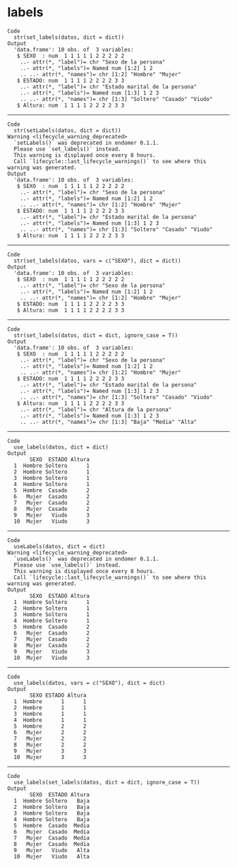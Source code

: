 # labels

    Code
      str(set_labels(datos, dict = dict))
    Output
      'data.frame':	10 obs. of  3 variables:
       $ SEXO  : num  1 1 1 1 1 2 2 2 2 2
        ..- attr(*, "label")= chr "Sexo de la persona"
        ..- attr(*, "labels")= Named num [1:2] 1 2
        .. ..- attr(*, "names")= chr [1:2] "Hombre" "Mujer"
       $ ESTADO: num  1 1 1 1 2 2 2 2 3 3
        ..- attr(*, "label")= chr "Estado marital de la persona"
        ..- attr(*, "labels")= Named num [1:3] 1 2 3
        .. ..- attr(*, "names")= chr [1:3] "Soltero" "Casado" "Viudo"
       $ Altura: num  1 1 1 1 2 2 2 2 3 3

---

    Code
      str(setLabels(datos, dict = dict))
    Warning <lifecycle_warning_deprecated>
      `setLabels()` was deprecated in endomer 0.1.1.
      Please use `set_labels()` instead.
      This warning is displayed once every 8 hours.
      Call `lifecycle::last_lifecycle_warnings()` to see where this warning was generated.
    Output
      'data.frame':	10 obs. of  3 variables:
       $ SEXO  : num  1 1 1 1 1 2 2 2 2 2
        ..- attr(*, "label")= chr "Sexo de la persona"
        ..- attr(*, "labels")= Named num [1:2] 1 2
        .. ..- attr(*, "names")= chr [1:2] "Hombre" "Mujer"
       $ ESTADO: num  1 1 1 1 2 2 2 2 3 3
        ..- attr(*, "label")= chr "Estado marital de la persona"
        ..- attr(*, "labels")= Named num [1:3] 1 2 3
        .. ..- attr(*, "names")= chr [1:3] "Soltero" "Casado" "Viudo"
       $ Altura: num  1 1 1 1 2 2 2 2 3 3

---

    Code
      str(set_labels(datos, vars = c("SEXO"), dict = dict))
    Output
      'data.frame':	10 obs. of  3 variables:
       $ SEXO  : num  1 1 1 1 1 2 2 2 2 2
        ..- attr(*, "label")= chr "Sexo de la persona"
        ..- attr(*, "labels")= Named num [1:2] 1 2
        .. ..- attr(*, "names")= chr [1:2] "Hombre" "Mujer"
       $ ESTADO: num  1 1 1 1 2 2 2 2 3 3
       $ Altura: num  1 1 1 1 2 2 2 2 3 3

---

    Code
      str(set_labels(datos, dict = dict, ignore_case = T))
    Output
      'data.frame':	10 obs. of  3 variables:
       $ SEXO  : num  1 1 1 1 1 2 2 2 2 2
        ..- attr(*, "label")= chr "Sexo de la persona"
        ..- attr(*, "labels")= Named num [1:2] 1 2
        .. ..- attr(*, "names")= chr [1:2] "Hombre" "Mujer"
       $ ESTADO: num  1 1 1 1 2 2 2 2 3 3
        ..- attr(*, "label")= chr "Estado marital de la persona"
        ..- attr(*, "labels")= Named num [1:3] 1 2 3
        .. ..- attr(*, "names")= chr [1:3] "Soltero" "Casado" "Viudo"
       $ Altura: num  1 1 1 1 2 2 2 2 3 3
        ..- attr(*, "label")= chr "Altura de la persona"
        ..- attr(*, "labels")= Named num [1:3] 1 2 3
        .. ..- attr(*, "names")= chr [1:3] "Baja" "Media" "Alta"

---

    Code
      use_labels(datos, dict = dict)
    Output
           SEXO  ESTADO Altura
      1  Hombre Soltero      1
      2  Hombre Soltero      1
      3  Hombre Soltero      1
      4  Hombre Soltero      1
      5  Hombre  Casado      2
      6   Mujer  Casado      2
      7   Mujer  Casado      2
      8   Mujer  Casado      2
      9   Mujer   Viudo      3
      10  Mujer   Viudo      3

---

    Code
      useLabels(datos, dict = dict)
    Warning <lifecycle_warning_deprecated>
      `useLabels()` was deprecated in endomer 0.1.1.
      Please use `use_labels()` instead.
      This warning is displayed once every 8 hours.
      Call `lifecycle::last_lifecycle_warnings()` to see where this warning was generated.
    Output
           SEXO  ESTADO Altura
      1  Hombre Soltero      1
      2  Hombre Soltero      1
      3  Hombre Soltero      1
      4  Hombre Soltero      1
      5  Hombre  Casado      2
      6   Mujer  Casado      2
      7   Mujer  Casado      2
      8   Mujer  Casado      2
      9   Mujer   Viudo      3
      10  Mujer   Viudo      3

---

    Code
      use_labels(datos, vars = c("SEXO"), dict = dict)
    Output
           SEXO ESTADO Altura
      1  Hombre      1      1
      2  Hombre      1      1
      3  Hombre      1      1
      4  Hombre      1      1
      5  Hombre      2      2
      6   Mujer      2      2
      7   Mujer      2      2
      8   Mujer      2      2
      9   Mujer      3      3
      10  Mujer      3      3

---

    Code
      use_labels(set_labels(datos, dict = dict, ignore_case = T))
    Output
           SEXO  ESTADO Altura
      1  Hombre Soltero   Baja
      2  Hombre Soltero   Baja
      3  Hombre Soltero   Baja
      4  Hombre Soltero   Baja
      5  Hombre  Casado  Media
      6   Mujer  Casado  Media
      7   Mujer  Casado  Media
      8   Mujer  Casado  Media
      9   Mujer   Viudo   Alta
      10  Mujer   Viudo   Alta

